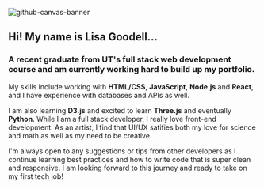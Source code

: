 ![github-canvas-banner](https://user-images.githubusercontent.com/69644797/126412097-665dcb53-edbe-4444-a9fc-b493771f508b.jpg)


## Hi! My name is Lisa Goodell...

### A recent graduate from UT's full stack web development course and am currently working hard to build up my portfolio.

My skills include working with **HTML/CSS**, **JavaScript**, **Node.js** and **React**, and I have experience with databases and APIs as well. 

I am also learning **D3.js** and excited to learn **Three.js** and eventually **Python**. While I am a full stack developer, I really love front-end development. As an artist, I find that UI/UX satifies both my love for science and math as well as my need to be creative.

I'm always open to any suggestions or tips from other developers as I continue learning best practices and how to write code that is super clean and responsive. I am looking forward to this journey and ready to take on my first tech job!

